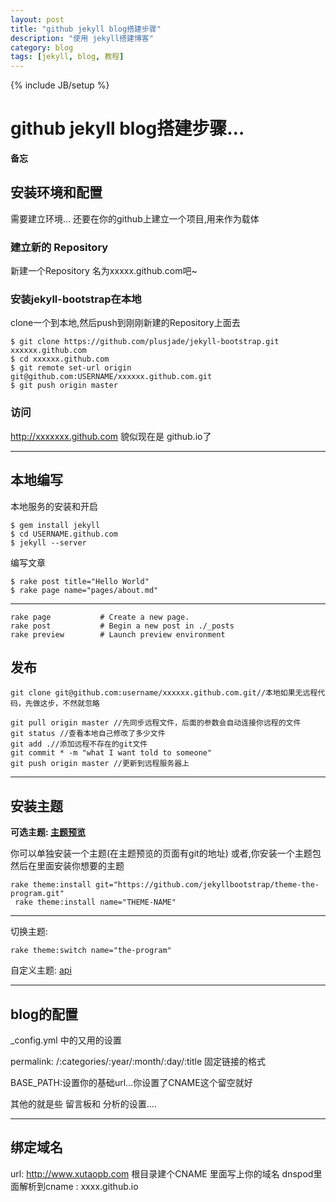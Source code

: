 ```yaml
---
layout: post
title: "github jekyll blog搭建步骤"
description: "使用 jekyll搭建博客"
category: blog
tags: [jekyll, blog, 教程]
---
```

{% include JB/setup %}

# github jekyll blog搭建步骤…
**备忘**


## 安装环境和配置
需要建立环境…  还要在你的github上建立一个项目,用来作为载体
### 建立新的 Repository
新建一个Repository 名为xxxxx.github.com吧~
### 安装jekyll-bootstrap在本地
clone一个到本地,然后push到刚刚新建的Repository上面去

	$ git clone https://github.com/plusjade/jekyll-bootstrap.git xxxxxx.github.com
	$ cd xxxxxx.github.com
	$ git remote set-url origin git@github.com:USERNAME/xxxxxx.github.com.git
	$ git push origin master
	
### 访问
http://xxxxxxx.github.com  貌似现在是 github.io了

---

## 本地编写
本地服务的安装和开启

	$ gem install jekyll
	$ cd USERNAME.github.com 
	$ jekyll --server
	
编写文章

	$ rake post title="Hello World"
	$ rake page name="pages/about.md" 
---

	rake page           # Create a new page.
	rake post           # Begin a new post in ./_posts
	rake preview        # Launch preview environment
	
## 发布

	git clone git@github.com:username/xxxxxx.github.com.git//本地如果无远程代码，先做这步，不然就忽略
	
	git pull origin master //先同步远程文件，后面的参数会自动连接你远程的文件
	git status //查看本地自己修改了多少文件
	git add .//添加远程不存在的git文件
	git commit * -m "what I want told to someone"
	git push origin master //更新到远程服务器上
	
---

	
## 安装主题

**可选主题: [主题预览](http://themes.jekyllbootstrap.com/)**

你可以单独安装一个主题(在主题预览的页面有git的地址)
或者,你安装一个主题包 然后在里面安装你想要的主题
	
	rake theme:install git="https://github.com/jekyllbootstrap/theme-the-program.git"
	 rake theme:install name="THEME-NAME"
	 
---

切换主题:

	rake theme:switch name="the-program"
	

自定义主题: 
[api](http://jekyllbootstrap.com/api/theme-api.html)

---

## blog的配置

_config.yml 中的又用的设置

permalink: /:categories/:year/:month/:day/:title  固定链接的格式

BASE_PATH:设置你的基础url...你设置了CNAME这个留空就好

其他的就是些 留言板和 分析的设置….

---

## 绑定域名

url: http://www.xutaopb.com 
根目录建个CNAME 里面写上你的域名
dnspod里面解析到cname : xxxx.github.io



